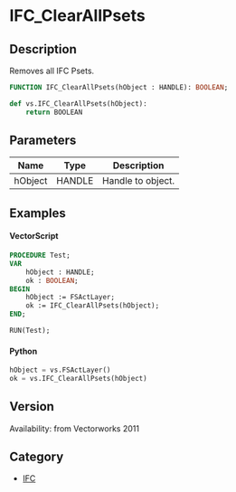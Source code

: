 # IFC_ClearAllPsets

## Description
Removes all IFC Psets.

```pascal
FUNCTION IFC_ClearAllPsets(hObject : HANDLE): BOOLEAN;
```

```python
def vs.IFC_ClearAllPsets(hObject):
    return BOOLEAN
```

## Parameters
|Name|Type|Description|
|---|---|---|
|hObject|HANDLE|Handle to object.|

## Examples
#### VectorScript ####
```pascal
PROCEDURE Test;
VAR
	hObject : HANDLE;
	ok : BOOLEAN;
BEGIN
	hObject := FSActLayer;
	ok := IFC_ClearAllPsets(hObject);
END;

RUN(Test);
```
#### Python ####
```python
hObject = vs.FSActLayer()
ok = vs.IFC_ClearAllPsets(hObject)
```

## Version
Availability: from Vectorworks 2011

## Category
* [IFC](../Categories/IFC.md)
